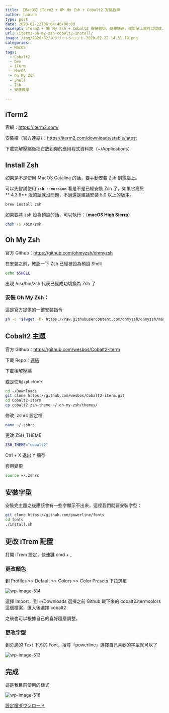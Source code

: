 ```yaml
---
title: 【MacOS】iTerm2 + Oh My Zsh + Cobalt2 安裝教學
author: hanlee
type: post
date: 2020-02-22T06:04:40+00:00
excerpt: iTerm2 + Oh My Zsh + Cobalt2 安裝教學，簡單快速，複製貼上就可以完成，安裝紀錄。
url: /iterm2-oh-my-zsh-cobalt2-install/
image: /img/2020/02/スクリーンショット-2020-02-22-14.31.19.png
categories:
  - MacOS
tags:
  - Cobalt2
  - Dev
  - iTerm
  - MacOS
  - Oh My Zsh
  - Shell
  - Zsh
  - 安裝教學

---
```

## iTerm2

官網：<https://iterm2.com/>

安裝檔（官方連結）：<https://iterm2.com/downloads/stable/latest>

下載完解壓縮後把它放到你的應用程式資料夾（~/Applications）

## Install Zsh

如果是不是使用 ＭacOS Catalina 的話，要手動安裝 Zsh 到電腦上。

可以先嘗試使用 **`zsh --version`** 看是不是已經安裝 Zsh 了，如果它高於**&nbsp;4.3.9** 版的話就沒問題，不過還是建議安裝 5.0 以上的版本。

```bash
brew install zsh
```

如果要將 zsh 設為預設的話，可以執行：（**macOS High Sierra**）

```bash
chsh -s /bin/zsh
```

## Oh My Zsh

官方 Github：<https://github.com/ohmyzsh/ohmyzsh>

在安裝之前，確認一下 Zsh 已經被設為預設 Shell

```bash
echo $SHELL
```

出現 /usr/bin/zsh 代表已經成功切換為 Zsh 了

### 安裝 Oh My Zsh：

這是官方提供的一鍵安裝指令

```bash
sh -c "$(wget -O- https://raw.githubusercontent.com/ohmyzsh/ohmyzsh/master/tools/install.sh)"
```

## Cobalt2 主題

官方 Github：<https://github.com/wesbos/Cobalt2-iterm>

下載 Repo：[連結][1]

下載後解壓縮

或是使用 git clone

```bash
cd ~/Downloads
git clone https://github.com/wesbos/Cobalt2-iterm.git
cd Cobalt2-iterm
cp cobalt2.zsh-theme ~/.oh-my-zsh/themes/
```

修改 .zshrc 設定檔

```bash
nano ~/.zshrc
```

更改 ZSH_THEME

```bash
ZSH_THEME="cobalt2"
```

Ctrl + X 退出 Y 儲存

套用變更

```bash
source ~/.zshrc
```

## 安裝字型

安裝完主題之後應該會有一些字顯示不出來，這裡我們就要安裝字型：

```bash
git clone https://github.com/powerline/fonts
cd fonts
./install.sh
```

## 更改 iTrem 配置

打開 iTrem 設定，快速鍵 cmd + ,

### 更改顏色

到 Profiles >> Default >> Colors >> Color Presets 下拉選單


![wp-image-514](/img/2020/02/スクリーンショット-2020-02-22-14.16.48-1024x553.png)

選擇 Import，到 ~/Downloads 選擇之前 Github 載下來的 cobalt2.itermcolors 這個檔案，匯入後選擇 cobalt2

之後也可以根據自己的喜好隨意調整。

### 更改字型

到旁邊的 Text 下方的 Font，搜尋「powerline」選擇自己喜歡的字型就可以了


![wp-image-513](/img/2020/02/スクリーンショット-2020-02-22-14.24.45-1024x793.png)

## 完成

這是我目前使用的樣式


![wp-image-518](/img/2020/02/スクリーンショット-2020-02-22-14.31.19-1024x841.png)

<div class="wp-block-file">
  <a href="https://blog.hanlee.co//img/2020/02/setting.json">設定檔</a><a href="https://blog.hanlee.co//img/2020/02/setting.json" class="wp-block-file__button" download>ダウンロード</a>
</div>

 [1]: https://github.com/wesbos/Cobalt2-iterm/archive/master.zip